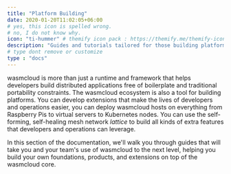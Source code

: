 ```yaml
---
title: "Platform Building"
date: 2020-01-20T11:02:05+06:00
# yes, this icon is spelled wrong.
# no, I do not know why.
icon: "ti-hummer" # themify icon pack : https://themify.me/themify-icons
description: "Guides and tutorials tailored for those building platforms and infrastructure on top of wasmcloud."
# type dont remove or customize
type : "docs"
---
```


wasmcloud is more than just a runtime and framework that helps developers build distributed applications free of boilerplate and traditional portability constraints. The wasmcloud ecosystem is also a tool for building platforms. You can develop extensions that make the lives of developers and operations easier, you can deploy wasmcloud hosts on everything from Raspberry Pis to virtual servers to Kubernetes nodes. You can use the self-forming, self-healing mesh network _lattice_ to build all kinds of extra features that developers and operations can leverage.

In this section of the documentation, we'll walk you through guides that will take you and your team's use of wasmcloud to the next level, helping you build your own foundations, products, and extensions on top of the wasmcloud core.
